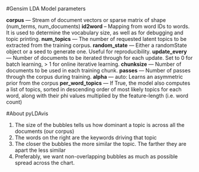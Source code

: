 #Gensim LDA Model parameters

**corpus** —   Stream of document vectors or sparse matrix of shape (num_terms, num_documents)
**id2word** – Mapping from word IDs to words. It is used to determine the vocabulary size, as well as for debugging and topic printing.
**num_topics** — The number of requested latent topics to be extracted from the training corpus.
**random_state** — Either a randomState object or a seed to generate one. Useful for reproducibility.
**update_every** — Number of documents to be iterated through for each update. Set to 0 for batch learning, > 1 for online iterative learning.
**chunksize** — Number of documents to be used in each training chunk.
**passes** — Number of passes through the corpus during training.
**alpha** — auto: Learns an asymmetric prior from the corpus
**per_word_topics** — If True, the model also computes a list of topics, sorted in descending order of most likely topics for each word, along with their phi values multiplied by the feature-length (i.e. word count)


#About pyLDAvis

1. The size of the bubbles tells us how dominant a topic is across all the documents (our corpus)
2. The words on the right are the keywords driving that topic
3. The closer the bubbles the more similar the topic. The farther they are apart the less similar
4. Preferably, we want non-overlapping bubbles as much as possible spread across the chart.
